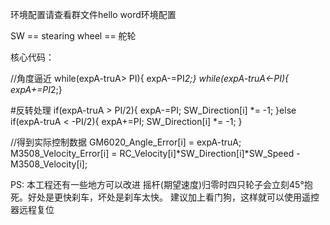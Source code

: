 环境配置请查看群文件hello word环境配置

SW == stearing wheel == 舵轮

核心代码：

//角度逼近
while(expA-truA> PI){ expA-=PI*2;}
while(expA-truA<-PI){ expA+=PI*2;}

#反转处理
if(expA-truA > PI/2){
	expA-=PI;
	SW_Direction[i] *= -1;
}else if(expA-truA < -PI/2){
	expA+=PI;
	SW_Direction[i] *= -1;
}
	
//得到实际控制数据
GM6020_Angle_Error[i] = expA-truA;
M3508_Velocity_Error[i] = RC_Velocity[i]*SW_Direction[i]*SW_Speed - M3508_Velocity[i];

PS: 本工程还有一些地方可以改进
摇杆(期望速度)归零时四只轮子会立刻45°抱死。好处是更快刹车，坏处是刹车太快。
建议加上看门狗，这样就可以使用遥控器远程复位
